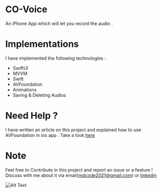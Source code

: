 # CO-Voice
An iPhone App which will let you record the audio .

# Implementations 
I have implemented the following technologies :

- SwiftUI
- MVVM 
- Swift
- AVFoundation 
- Animations
- Saving & Deleting Audios

# Need Help ?
I have written an article on this project and explained how to use AVFoundation in ios app . Take a look [here](https://mdcode2021.medium.com/audio-recording-in-swiftui-mvvm-with-avfoundation-an-ios-app-6e6c8ddb00cc) 
# Note
Feel free to Contribute in this project and report an issue or a feature ! Discuss with me about it via email(mdcode2021@gmail.com) or [linkedin](https://www.linkedin.com/in/my-pro-file/) 

![Alt Text](https://github.com/myawesomehub/CO-Voice/blob/main/AppView.gif)
